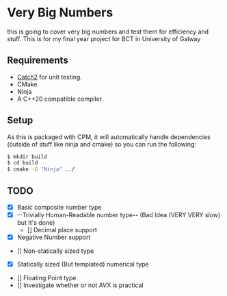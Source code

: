 # Very Big Numbers
this is going to cover very big numbers and test them for efficiency and stuff.
This is for my final year project for BCT in University of Galway

## Requirements
- [Catch2](https://github.com/catchorg/Catch2) for unit testing. 
- CMake
- Ninja
- A C++20 compatible compiler.

## Setup
As this is packaged with CPM, it will automatically
handle dependencies (outside of stuff like ninja and cmake)
so you can run the following:
```bash
$ mkdir build
$ cd build
$ cmake -G "Ninja" ../
```

## TODO
- [X] Basic composite number type
- [X] --Trivially Human-Readable number type-- (Bad Idea (VERY VERY slow) but It's done)
    - [] Decimal place support
- [X] Negative Number support
- [] Non-statically sized type
- [X] Statically sized (But templated) numerical type
- [] Floating Point type
- [] Investigate whether or not AVX is practical
